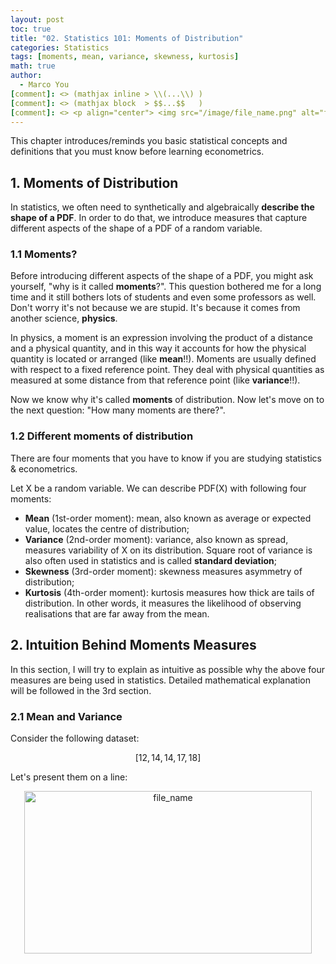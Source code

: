 ```yaml
---
layout: post
toc: true
title: "02. Statistics 101: Moments of Distribution"
categories: Statistics
tags: [moments, mean, variance, skewness, kurtosis]
math: true
author:
  - Marco You
[comment]: <> (mathjax inline > \\(...\\) )
[comment]: <> (mathjax block  > $$...$$   )
[comment]: <> <p align="center"> <img src="/image/file_name.png" alt="file_name" width="460" height="260"> </p>
---
```

This chapter introduces/reminds you basic statistical concepts and definitions that you must know before learning econometrics.

## 1. Moments of Distribution

In statistics, we often need to synthetically and algebraically **describe the shape of a PDF**. In order to do that, we introduce measures that capture different aspects of the shape of a PDF of a random variable.

### 1.1 Moments? 

Before introducing different aspects of the shape of a PDF, you might ask yourself, "why is it called **moments**?". This question bothered me for a long time and it still bothers lots of students and even some professors as well. Don't worry it's not because we are stupid. It's because it comes from another science, **physics**.

In physics, a moment is an expression involving the product of a distance and a physical quantity, and in this way it accounts for how the physical quantity is located or arranged (like **mean**!!). Moments are usually defined with respect to a fixed reference point. They deal with physical quantities as measured at some distance from that reference point (like **variance**!!).

Now we know why it's called **moments** of distribution. Now let's move on to the next question: "How many moments are there?".

### 1.2 Different moments of distribution

There are four moments that you have to know if you are studying statistics & econometrics.

Let X be a random variable. We can describe PDF(X) with following four moments:

- **Mean** (1st-order moment): mean, also known as average or expected value, locates the centre of distribution;
- **Variance** (2nd-order moment): variance, also known as spread, measures variability of X on its distribution. Square root of variance is also often used in statistics and is called **standard deviation**;
- **Skewness** (3rd-order moment): skewness measures asymmetry of distribution;
- **Kurtosis** (4th-order moment): kurtosis measures how thick are tails of distribution. In other words, it measures the likelihood of observing realisations that are far away from the mean.

## 2. Intuition Behind Moments Measures

In this section, I will try to explain as intuitive as possible why the above four measures are being used in statistics. Detailed mathematical explanation will be followed in the 3rd section.

### 2.1 Mean and Variance

Consider the following dataset: 

$$ [12, 14, 14, 17, 18] $$

Let's present them on a line:

<p align="center">
<img src="/image/file_name.png" alt="file_name" width="460" height="260">
</p>

